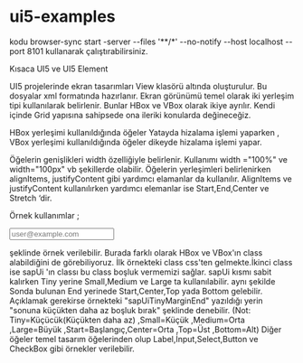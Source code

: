 # ui5-examples
kodu
browser-sync start -server --files '**/*' --no-notify --host localhost --port 8101
kullanarak çalıştırabilirsiniz. 

Kısaca UI5 ve UI5 Element

UI5 projelerinde ekran tasarımları View klasörü altında oluşturulur. Bu dosyalar xml formatında 
hazırlanır. Ekran görünümü temel olarak iki yerleşim tipi kullanılarak belirlenir.
Bunlar HBox ve VBox olarak ikiye ayrılır. Kendi içinde Grid yapısına sahipsede ona ileriki konularda değineceğiz.


HBox yerleşimi kullanıldığında öğeler Yatayda hizalama işlemi yaparken , 
VBox yerleşimi kullanıldığında öğeler dikeyde hizalama işlemi yapar.

Öğelerin genişlikleri width özelliğiyle belirlenir.
Kullanımı width ="100%" ve width="100px" vb şekillerde olabilir.
Öğelerin yerleşimleri belirlenirken alignItems, justifyContent gibi yardımcı elamanlar da kullanılır. 
AlignItems ve justifyContent kullanılırken yardımcı elemanlar ise Start,End,Center ve Stretch ‘dir.

Örnek kullanımlar ;


 <HBox width="100%" alignItems="Center" justifyContent="Stretch" class="personalInfo">
    <Label text="İş E-posta(*)" width="130px"/>
 </HBox>


 <VBox width="100%" alignItems="Stretch" justifyContent="Stretch" class="sapUiTinyMarginEnd">
    <Input  placeholder="user@example.com" />
 </VBox>

şeklinde örnek verilebilir.
Burada farklı olarak HBox ve VBox'ın class  alabildiğini de görebiliyoruz. İlk örnekteki
class css'ten gelmekte.İkinci class ise sapUi 'ın classı bu class boşluk vermemizi sağlar. sapUi kısmı sabit kalırken 
Tiny yerine Small,Medium ve Large ta kullanılabilir.
aynı şekilde Sonda bulunan End yerinede Start,Center,Top yada Bottom gelebilir. 
Açıklamak gerekirse örnekteki "sapUiTinyMarginEnd" yazıldığı yerin "sonuna küçükten daha az boşluk bırak" şeklinde denebilir.
(Not: Tiny=Küçücük(Küçükten daha az) ,Small=Küçük ,Medium=Orta ,Large=Büyük ,Start=Başlangıç,Center=Orta ,Top=Üst ,Bottom=Alt)
Diğer öğeler temel tasarım
öğelerinden olup Label,İnput,Select,Button ve CheckBox gibi örnekler verilebilir.

